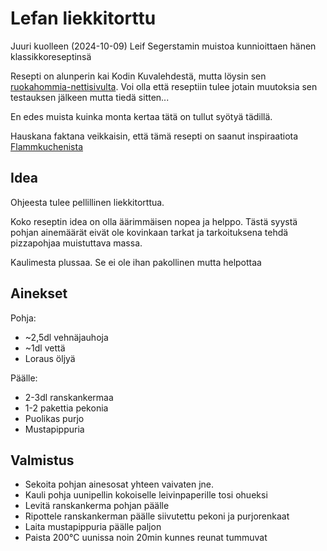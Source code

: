 # Lefan liekkitorttu

Juuri kuolleen (2024-10-09) Leif Segerstamin muistoa kunnioittaen hänen klassikkoreseptinsä 

Resepti on alunperin kai Kodin Kuvalehdestä, mutta löysin sen [ruokahommia-nettisivulta](http://ruokahommia.blogspot.com/2009/11/lefan-liekkikakku.html). Voi olla että reseptiin tulee jotain muutoksia sen testauksen jälkeen mutta tiedä sitten...

En edes muista kuinka monta kertaa tätä on tullut syötyä tädillä.

Hauskana faktana veikkaisin, että tämä resepti on saanut inspiraatiota [Flammkuchenista](https://en.wikipedia.org/wiki/Flammekueche)

## Idea

Ohjeesta tulee pellillinen liekkitorttua. 

Koko reseptin idea on olla äärimmäisen nopea ja helppo. Tästä syystä pohjan ainemäärät eivät ole kovinkaan tarkat ja tarkoituksena tehdä pizzapohjaa muistuttava massa.

Kaulimesta plussaa. Se ei ole ihan pakollinen mutta helpottaa

## Ainekset

Pohja:
- ~2,5dl vehnäjauhoja
- ~1dl vettä
- Loraus öljyä

Päälle:
- 2-3dl ranskankermaa
- 1-2 pakettia pekonia
- Puolikas purjo
- Mustapippuria

## Valmistus

- Sekoita pohjan ainesosat yhteen vaivaten jne. 
- Kauli pohja uunipellin kokoiselle leivinpaperille tosi ohueksi
- Levitä ranskankerma pohjan päälle
- Ripottele ranskankerman päälle siivutettu pekoni ja purjorenkaat
- Laita mustapippuria päälle paljon
- Paista 200°C uunissa noin 20min kunnes reunat tummuvat 